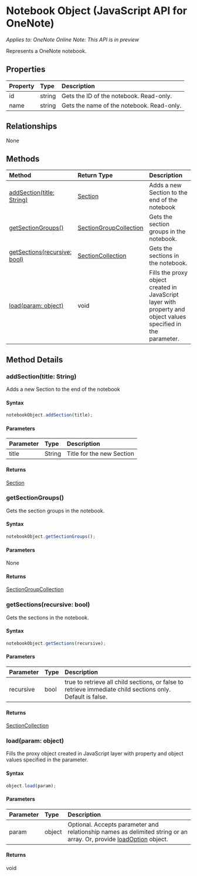 # Notebook Object (JavaScript API for OneNote)

_Applies to: OneNote Online_
_Note: This API is in preview_


Represents a OneNote notebook.

## Properties

| Property	   | Type	|Description
|:---------------|:--------|:----------|
|id|string|Gets the ID of the notebook. Read-only.|
|name|string|Gets the name of the notebook. Read-only.|

## Relationships
None


## Methods

| Method		   | Return Type	|Description|
|:---------------|:--------|:----------|
|[addSection(title: String)](#addsectiontitle-string)|[Section](section.md)|Adds a new Section to the end of the notebook|
|[getSectionGroups()](#getsectiongroups)|[SectionGroupCollection](sectiongroupcollection.md)|Gets the section groups in the notebook.|
|[getSections(recursive: bool)](#getsectionsrecursive-bool)|[SectionCollection](sectioncollection.md)|Gets the sections in the notebook.|
|[load(param: object)](#loadparam-object)|void|Fills the proxy object created in JavaScript layer with property and object values specified in the parameter.|

## Method Details


### addSection(title: String)
Adds a new Section to the end of the notebook

#### Syntax
```js
notebookObject.addSection(title);
```

#### Parameters
| Parameter	   | Type	|Description|
|:---------------|:--------|:----------|
|title|String|Title for the new Section|

#### Returns
[Section](section.md)

### getSectionGroups()
Gets the section groups in the notebook.

#### Syntax
```js
notebookObject.getSectionGroups();
```

#### Parameters
None

#### Returns
[SectionGroupCollection](sectiongroupcollection.md)

### getSections(recursive: bool)
Gets the sections in the notebook.

#### Syntax
```js
notebookObject.getSections(recursive);
```

#### Parameters
| Parameter	   | Type	|Description|
|:---------------|:--------|:----------|
|recursive|bool|true to retrieve all child sections, or false to retrieve immediate child sections only. Default is false.|

#### Returns
[SectionCollection](sectioncollection.md)

### load(param: object)
Fills the proxy object created in JavaScript layer with property and object values specified in the parameter.

#### Syntax
```js
object.load(param);
```

#### Parameters
| Parameter	   | Type	|Description|
|:---------------|:--------|:----------|
|param|object|Optional. Accepts parameter and relationship names as delimited string or an array. Or, provide [loadOption](loadoption.md) object.|

#### Returns
void
